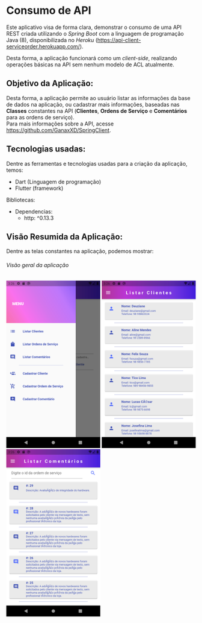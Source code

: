 # Consumo de API

Este aplicativo visa de forma clara, demonstrar o consumo de uma API REST criada utilizando o 
*Spring Boot* com a linguagem de programação Java (8), disponibilizada no *Heroku* (https://api-client-serviceorder.herokuapp.com/).  

 Desta forma, a aplicação funcionará como um *client-side*, realizando operações básicas
 na API sem nenhum modelo de ACL atualmente.
## Objetivo da Aplicação:

Desta forma, a aplicação permite ao usuário listar as informações da base de dados na aplicação, ou cadastrar 
mais informações, baseadas nas **Classes** constantes na API (**Clientes**, **Ordens de Serviço** e **Comentários** 
para as ordens de serviço).  
Para mais informações sobre a API, acesse https://github.com/GanaxXD/SpringClient.  

  
## Tecnologias usadas:
Dentre as ferramentas e tecnologias usadas para a criação da aplicação, temos:

- Dart (Linguagem de programação)
- Flutter (framework)

Bibliotecas:
* Dependencias:
    - http: ^0.13.3

  
  
## Visão Resumida da Aplicação:
  
Dentre as telas constantes na aplicação, podemos mostrar:

###### Visão geral da aplicação
<p align="left">
  <img src="readme-photos/0.png" width="250" title="Menu">
  <img src="readme-photos/1.png" width="250" alt="Listar Clientes">
  <img src="readme-photos/2.png" width="250" alt="Listar Comentários">
</p> 

